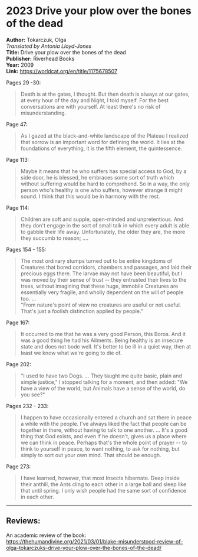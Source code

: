 # 2023 Drive your plow over the bones of the dead

**Author:**  Tokarczuk, Olga  
*Translated by Antonia Lloyd-Jones*  
**Title:**  Drive your plow over the bones of the dead    
**Publisher:**  Riverhead Books    
**Year:**  2009    
**Link:**  <https://worldcat.org/en/title/1175678507>  

Pages 29 -30:

> Death is at the gates, I thought. But then death is always at our gates, at every hour of the day and Night, I told myself. For the best conversations are with yourself. At least there's no risk of misunderstanding.

Page 47:

> As I gazed at the black-and-white landscape of the Plateau I realized that sorrow is an important word for defining the world. It lies at the foundations of everything, it is the fifth element, the quintessence.

Page 113:

> Maybe it means that he who suffers has special access to God, by a side door, he is blessed, he embraces some sort of truth which without suffering would be hard to comprehend. So in a way, the only person who's healthy is one who suffers, however strange it might sound. I think that this would be in harmony with the rest.

Page 114:

> Children are soft and supple, open-minded and unpretentious. And they don't engage in the sort of small talk in which every adult is able to gabble their life away. Unfortunately, the older they are, the more they succumb to reason; ....

Pages 154 - 155:

> The most ordinary stumps turned out to be entire kingdoms of Creatures that bored corridors, chambers and passages, and laid their precious eggs there. The larvae may not have been beautiful, but I was moved by their sense of trust -- they entrusted their lives to the trees, without imagining that these huge, immobile Creatures are essentially very fragile, and wholly dependent on the will of people too.
> ...  
> "From nature's point of view no creatures are useful or not useful. That's just a foolish distinction applied by people."

Page 167:

> It occurred to me that he was a very good Person, this Boros. And it was a good thing he had his Ailments. Being healthy is an insecure state and does not bode well. It's better to be ill in a quiet way, then at least we know what we're going to die of.

Page 202:

> "I used to have two Dogs. ... They taught me quite basic, plain and simple justice," I stopped talking for a moment, and then added: "We have a view of the world, but Animals have a sense of the world, do you see?"

Pages 232 - 233:

> I happen to have occasionally entered a church and sat there in peace a while with the people. I've always liked the fact that people can be together in there, without having to talk to one another. ...
> It's a good thing that God exists, and even if he doesn't, gives us a place where we can think in peace. Perhaps that's the whole point of prayer -- to think to yourself in peace, to want nothing, to ask for nothing, but simply to sort out your own mind. That should be enough.

Page 273:

> I have learned, however, that most Insects hibernate. Deep inside their anthill, the Ants cling to each other in a large ball and sleep like that until spring. I only wish people had the same sort of confidence in each other.


-----
## Reviews:

An academic review of the book:
<https://thehumandivine.org/2021/03/01/blake-misunderstood-review-of-olga-tokarczuks-drive-your-plow-over-the-bones-of-the-dead/>  
